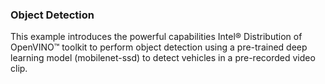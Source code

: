 ### Object Detection

This example introduces the powerful capabilities Intel® Distribution of OpenVINO™ toolkit to perform object detection using a pre-trained deep learning model (mobilenet-ssd) to detect vehicles in a pre-recorded video clip. 